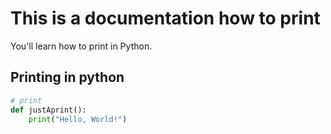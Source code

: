 # This is a documentation how to print

You'll learn how to print in Python.

## Printing in python

```py
# print
def justAprint():
    print("Hello, World!")
```
